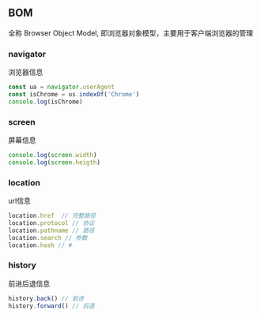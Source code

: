 ## BOM

全称 Browser Object Model, 即浏览器对象模型，主要用于客户端浏览器的管理

### navigator 

浏览器信息

```js
const ua = navigator.userAgent
const isChrome = us.indexOf('Chrome')
console.log(isChrome)
```



### screen

屏幕信息

```js
console.log(screen.width)
console.log(screen.heigth)
```



### location

url信息

```js
location.href  // 完整路径
location.protocol // 协议
location.pathname // 路径
location.search // 参数
location.hash // #
```



### history

前进后退信息

```js
history.back() // 前进
history.forward() // 后退
```




